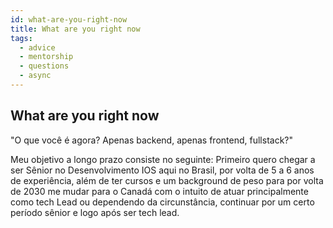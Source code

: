 ```yaml
---
id: what-are-you-right-now
title: What are you right now
tags:
  - advice
  - mentorship
  - questions
  - async
---
```


## What are you right now

"O que você é agora? Apenas backend, apenas frontend, fullstack?"

Meu objetivo a longo prazo consiste no seguinte: Primeiro quero chegar a ser Sênior no Desenvolvimento IOS aqui no Brasil, por volta de
5 a 6 anos de experiência, além de ter cursos e um background de peso para por volta de 2030 me mudar para o Canadá com o intuito de 
atuar principalmente como tech Lead ou dependendo da circunstância, continuar por um certo período sênior e logo após ser tech lead.
